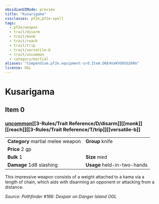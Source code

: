 ```yaml
---
obsidianUIMode: preview
title: "Kusarigama"
cssclasses: pf2e,pf2e-spell
tags:
  - pf2e/weapon
  - trait/disarm
  - trait/monk
  - trait/reach
  - trait/trip
  - trait/versatile-b
  - trait/uncommon
  - category/martial
aliases: "Compendium.pf2e.equipment-srd.Item.D6E4VaKVG05G26Rm"
license: OGL
---
```

# Kusarigama
## Item 0
### [uncommon](uncommon.md "Uncommon Rarity Trait")[[3-Rules/Trait Reference/D/disarm]][[monk]][[reach]][[3-Rules/Trait Reference/T/trip]][[versatile-b]]

|  |  |
| -- | -- |
| **Category** martial melee weapon | **Group** knife |
| **Price** 2 gp |  |
| **Bulk** 1 | **Size** med |
| **Damage** 1d8 slashing  | **Usage** held-in-two-hands |



This impressive weapon consists of a weight attached to a kama via a length of chain, which aids with disarming an opponent or attacking from a distance.

*Source: Pathfinder #166: Despair on Danger Island*
*OGL*